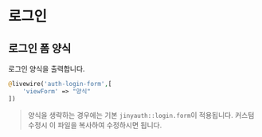 # 로그인


## 로그인 폼 양식
로그인 양식을 출력합니다.

```php
@livewire('auth-login-form',[
    'viewForm' => "양식"
])
```
> 양식을 생략하는 경우에는 기본 `jinyauth::login.form`이 적용됩니다. 커스텀 수정시 이 파일을 복사하여 수정하시면 됩니다.

